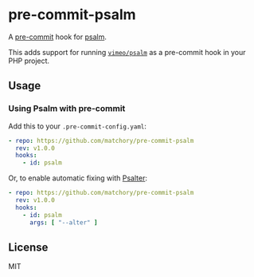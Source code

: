 pre-commit-psalm
==================
A [pre-commit](https://pre-commit.com/) hook for [psalm](https://psalm.dev/).

This adds support for running [`vimeo/psalm`](https://psalm.dev) as a pre-commit hook in your PHP project.

Usage
-----

### Using Psalm with pre-commit
Add this to your `.pre-commit-config.yaml`:

```yaml
- repo: https://github.com/matchory/pre-commit-psalm
  rev: v1.0.0
  hooks:
    - id: psalm
```

Or, to enable automatic fixing with [Psalter](https://psalm.dev/docs/manipulating_code/fixing/):

```yaml
- repo: https://github.com/matchory/pre-commit-psalm
  rev: v1.0.0
  hooks:
    - id: psalm
      args: [ "--alter" ]
```

License
-------
MIT
